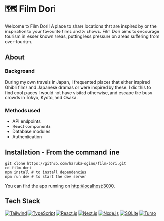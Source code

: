 # 🗺️ Film Dori

Welcome to Film Dori! A place to share locations that are inspired by or the inspiration to your favourite films and tv shows. Film Dori aims to encourage tourism in lesser known areas, putting less pressure on areas suffering from over-tourism.

## About

### Background

During my own travels in Japan, I frequented places that either inspired Ghibli films and Japanese dramas or were inspired by these. I did this to find cool places I would not have visited otherwise, and escape the busy crowds in Tokyo, Kyoto, and Osaka.

### Methods used

* API endpoints
* React components
* Database modules
* Authentication


## Installation - **From the command line**

```
git clone https://github.com/haruka-ogino/film-dori.git
cd film-dori
npm install # to install dependencies
npm run dev # to start the dev server
```

You can find the app running on [http://localhost:3000](http://localhost:3000).

## Tech Stack
[![Tailwind](https://img.shields.io/badge/Tailwind_CSS-4d3593?style=fflat-square&logo=tailwind-css&logoColor=white)](https://tailwindcss.com/)
[![TypeScript](https://img.shields.io/badge/TypeScript-4d3593?style=fflat-square&logo=typescript&logoColor=white)](https://www.typescriptlang.org/)
[![React.js](https://img.shields.io/badge/React-4d3593?style=fflat-square&logo=react&logoColor=white)](https://reactjs.org/)
[![Next.js](https://img.shields.io/badge/Next.js-4d3593?style=fflat-square&logo=nextdotjs&logoColor=white)](https://nextjs.org/)
[![Node.js](https://img.shields.io/badge/Node.js-4d3593?style=fflat-square&logo=node.js&logoColor=white)](https://nodejs.org/)
[![SQLite](https://img.shields.io/badge/SQLite-4d3593?style=fflat-square&logo=sqlite)](https://www.sqlite.org/)
[![Turso](https://img.shields.io/badge/Turso-4d3593?style=fflat-square&logo=turso&logoColor=white)](https://turso.tech/)
